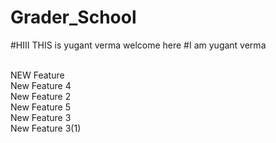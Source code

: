 # Grader_School
#HIII THIS is yugant verma welcome here
#I am yugant verma

<br> NEW Feature
<br> New Feature 4
<br> New Feature 2
<br> New Feature 5
<br> New Feature 3
<br> New Feature 3(1)


